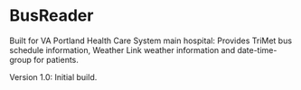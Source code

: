 # BusReader

Built for VA Portland Health Care System main hospital:
  Provides TriMet bus schedule information, Weather Link weather information and date-time-group for patients.
  
Version 1.0:
  Initial build.
